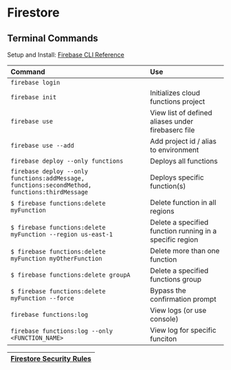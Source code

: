 # Firestore

## Terminal Commands
Setup and Install: [Firebase CLI Reference](https://firebase.google.com/docs/cli/)

|Command|Use
|:---|:---|
| `firebase login`| 
| `firebase init`| Initializes cloud functions project
| `firebase use`| View list of defined aliases under firebaserc file
| `firebase use --add` | Add project id / alias to environment
| `firebase deploy --only functions` | Deploys all functions
| `firebase deploy --only functions:addMessage, functions:secondMethod, functions:thirdMessage` | Deploys specific function(s)
| `$ firebase functions:delete myFunction` | Delete function in all regions
| `$ firebase functions:delete myFunction --region us-east-1` |  Delete a specified function running in a specific region
|  `$ firebase functions:delete myFunction myOtherFunction` | Delete more than one function
|  `$ firebase functions:delete groupA` | Delete a specified functions group
|   `$ firebase functions:delete myFunction --force` | Bypass the confirmation prompt
| `firebase functions:log` | View logs (or use console)
| `firebase functions:log --only <FUNCTION_NAME>` | View log for specific funciton

|[Firestore Security Rules](firestore-security-rules.md)|
|---|